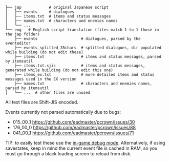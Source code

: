 

```
├── jap            # original Japanese script
│   ├── events     # dialogues
│   ├── items.txt  # items and status messages
│   ├── names.txt  # characters and enemies names
│   └── ...
└── eng   # English script translation (files match 1-to-1 those in the jap folder)
    ├── events                   # dialogues, parsed by the eventeditor
    ├── events_splitted_35chars  # splitted dialogues, dir populated while building (do not edit these)
    ├── items.txt                # items and status messages, parsed by itemsutil
    ├── items.txt.sjis           # items and status messages, generated while building (do not edit this one)
    ├── items_ex.txt             # more detailed items and status messages used in the EX version
    ├── names.txt                # characters and enemies names, parsed by itemsutil
│   └── ...  # other files are unused
```

All text files are Shift-JIS encoded.

Events currently not parsed automatically due to bugs:
 
 - 015_00_1  https://github.com/eadmaster/pcrown/issues/30
 - 176_00_0  https://github.com/eadmaster/pcrown/issues/88
 - 041_00_1  https://github.com/eadmaster/pcrown/issues/71

TIP: to easily test these use the [in-game debug mode](https://github.com/eadmaster/pcrown/wiki/Extras#cheats). Alternatively, if using savestates, keep in mind the current event file is cached in RAM, so you must go through a black loading screen to reload from disk.
